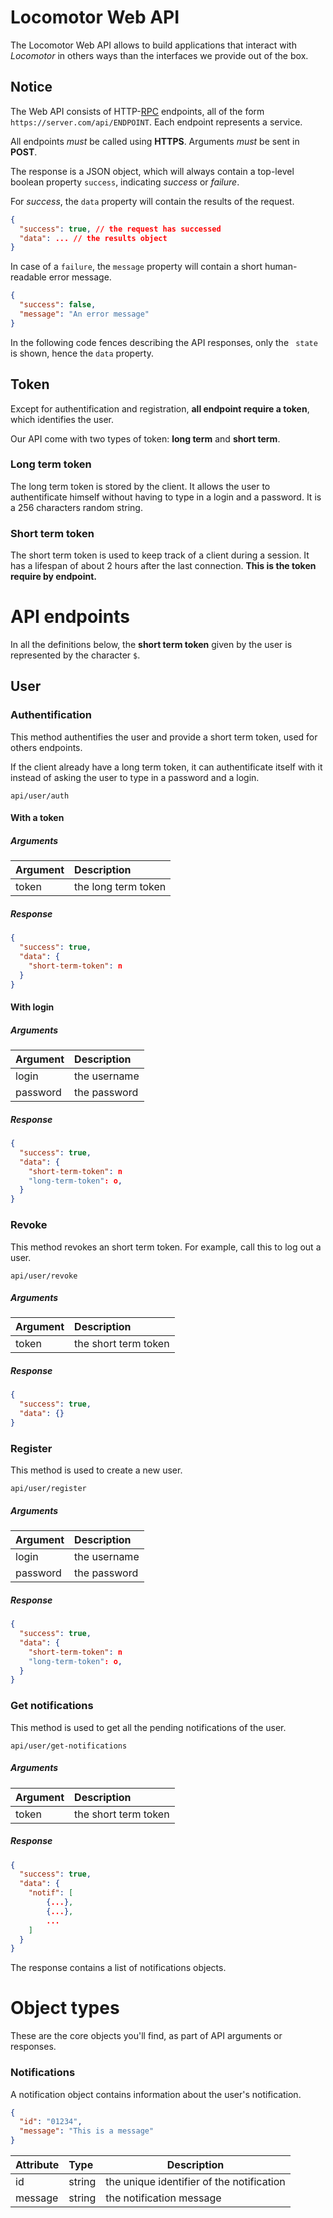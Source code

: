 # Locomotor Web API

The Locomotor Web API allows to build applications that interact with *Locomotor* in
others ways than the interfaces we provide out of the box.

## Notice

The Web API consists of HTTP-[RPC](https://en.wikipedia.org/wiki/Remote_procedure_call) endpoints, all of the form `https://server.com/api/ENDPOINT`. Each endpoint represents a service.

All endpoints *must* be called using **HTTPS**. Arguments *must* be sent in **POST**.

The response is a JSON object, which will always
contain a top-level boolean property `success`, indicating *success* or *failure*. 

For *success*, the `data` property will contain the results of the request.

```json
{
  "success": true, // the request has successed
  "data": ... // the results object
}
```

In case of a `failure`, the `message` property will contain a short human-readable error message.

```json
{
  "success": false,
  "message": "An error message"
}
```

In the following code fences describing the API responses, only the ` state` is shown, hence the `data` property.

## Token

Except for authentification and registration, **all endpoint require a token**, which identifies the user. 

Our API come with two types of token: **long term** and **short term**.

### Long term token

The long term token is stored by the client. It allows the user to authentificate himself without having to type in a login and a password. It is a 256 characters random string.

### Short term token

The short term token is used to keep track of a client during a session. It has a lifespan of about 2 hours after the last connection. **This is the token require by endpoint.**

# API endpoints

In all the definitions below, the **short term token** given by the user is represented by the character `$`.

## User

### Authentification

This method authentifies the user and provide a short term token, used for others endpoints.

If the client already have a long term token, it can authentificate itself with it instead of asking the user to type in a password and a login.

```
api/user/auth
```

#### With a token

##### Arguments

| Argument | Description         |
| :------- | :------------------ |
| token    | the long term token |

##### Response

```json
{
  "success": true,
  "data": {
    "short-term-token": n
  }
}
```

#### With login

##### Arguments

| Argument | Description  |
| :------- | :----------- |
| login    | the username |
| password | the password |

##### Response

```json
{
  "success": true,
  "data": {
    "short-term-token": n
    "long-term-token": o,
  }
}
```

### Revoke

This method revokes an short term token. For example, call this to log out a user.

```
api/user/revoke
```

##### Arguments

| Argument | Description          |
| :------- | :------------------- |
| token    | the short term token |

##### Response

```json
{
  "success": true,
  "data": {}
}
```

### Register

This method is used to create a new user.

```
api/user/register
```

##### Arguments

| Argument | Description  |
| :------- | :----------- |
| login    | the username |
| password | the password |

##### Response

```json
{
  "success": true,
  "data": {
    "short-term-token": n
    "long-term-token": o,
  }
}
```

### Get notifications

This method is used to get all the pending notifications of the user.

```
api/user/get-notifications
```

##### Arguments

| Argument | Description          |
| :------- | :------------------- |
| token    | the short term token |

##### Response

```json
{
  "success": true,
  "data": {
    "notif": [
     	{...},
       	{...},
      	...
    ]
  }
}
```

The response contains a list of notifications objects.

# Object types

These are the core objects you'll find, as part of API arguments or responses.

### Notifications

A notification object contains information about the user's notification.

```json
{
  "id": "01234",
  "message": "This is a message"
}
```

| Attribute | Type   | Description                              |
| :-------- | :----- | ---------------------------------------- |
| id        | string | the unique identifier of the notification |
| message   | string | the notification message                 |

